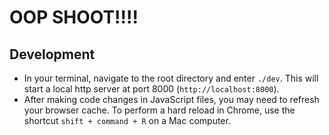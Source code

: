 # OOP SHOOT!!!!
## Development
- In your terminal, navigate to the root directory and enter `./dev`. This will start a local http server at port 8000 (`http://localhost:8000`).
- After making code changes in JavaScript files, you may need to refresh your browser cache. To perform a hard reload in Chrome, use the shortcut `shift + command + R` on a Mac computer.
